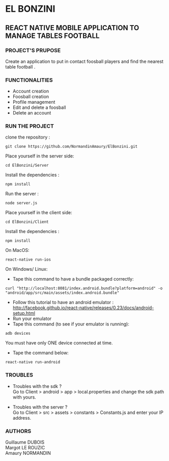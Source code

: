 # EL BONZINI

## REACT NATIVE MOBILE APPLICATION TO MANAGE TABLES FOOTBALL

### PROJECT'S PRUPOSE 

Create an application to put in contact foosball players and find the nearest table football .

### FUNCTIONALITIES

- Account creation
- Foosball creation
- Profile management
- Edit and delete a foosball
- Delete an account

### RUN THE PROJECT

clone the repository : 
```
git clone https://github.com/NormandinAmaury/ElBonzini.git
```
Place yourself in the server side:
```
cd ElBonzini/Server
```
Install the dependencies :
```
npm install
```
Run the server : 
```
node server.js
```

Place yourself in the client side:
```
cd ElBonzini/Client
```
Install the dependencies :
```
npm install
```

On MacOS: 
```
react-native run-ios
```

On Windows/ Linux: 
- Tape this command to have a bundle packaged correctly:
```
curl "http://localhost:8081/index.android.bundle?platform=android" -o "android/app/src/main/assets/index.android.bundle"
```
- Follow this tutorial to have an android emulator : http://facebook.github.io/react-native/releases/0.23/docs/android-setup.html
- Run your emulator
- Tape this command (to see if your emulator is running): 
```
adb devices
```
You must have only ONE device connected at time. 
- Tape the command below: 
```
react-native run-android
```

### TROUBLES

- Troubles with the sdk ? <br/>
Go to Client > android > app > local.properties and change the sdk path with yours.

- Troubles with the server ? <br/>
Go to Client > src > assets > constants > Constants.js and enter your IP address.

### AUTHORS

Guillaume DUBOIS <br/>
Margot LE ROUZIC <br/>
Amaury NORMANDIN

